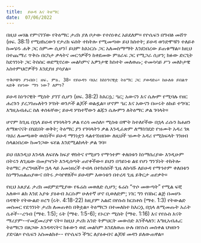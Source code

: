 ```yaml
---
title:  ይሁዳ እና ትዕማር
date:  07/06/2022
---
```


በዚህ መሃል የምናገኘው የትዕማር ታሪክ ያለ ቦታው የተሰነቀረ አይደለም። የዮሴፍን በግብፅ መሸጥ (ዘፍ. 38:1) የሚዘክረውን የታሪክ ፍሰት ተከትሎ የሚመጣው ይህ ክስተት; ይሁዳ ወንድሞቹን ተለይቶ ከመሄዱ ሐቅ ጋር ስምሙ ሲሆን፤ ይህም ከእነርሱ ጋር አለመስማማት እንደነበረው ይጠቁማል። ከዚህ በተጨማሪ ጥቅሱ በርካታ ቃላትና መርኅዎችን ከቀደመው ምዕራፍ ጋር የሚጋራ ሲሆን; ክፉው ድርጊት ከደኅንነት ጋር ትስስር ወደሚኖረው መልካምና አዎንታዊ ክስተት መለወጡ; ተመሳሳይ ሥነ መለኮታዊ አስተምህሮዎችን እንደያዘ ያሳያል።

`ጥቅሶቹን ያንብቡ: ዘፍ. ምዕ. 38። የይሁዳን ባህሪ ከከነዓናዊቷ ትዕማር ጋር ያወዳድሩ። ከሁለቱ ይበልጥ ጻድቅ የሆነው ማን ነው? ለምን?`

ይሁዳ ከነዓናዊት ሚስት ያገኘ ሲሆን (ዘፍ. 38:2) ከእርሷ: ዔር; አውናን እና ሴሎም የሚባሉ የዘር ሐረጉን ያረጋገጡለትን ሦስት ወንዶች ልጆች ወልዷል። ሆኖም ዔር እና አውናን በሠሩት ዕኩይ ተግባር እግዚአብሔር ስለ ቀሰፋቸው; ይሁዳ ሦስተኛውን ልጁን ሴሎምን ለትዕማር ቃል ገባላት።

ሆኖም ከጊዜ በኋላ ይሁዳ የገባላትን ቃል የረሳ መሰለ። ሚስቱ በሞት ከተለየችው በኋላ ራሱን ከሐዘን ለማጽናናት በሄደበት ወቅት; ትዕማር ያን  የገባላትን ቃል እንዲፈጽም ለማስገደድ የዝሙት አዳሪ ገጸ ባህሪ ለመጫወት ወሰነች። ይሁዳ ማንነቷን ላልተገነዘበው ለዚህች ዝሙት አዳሪ የሚከፍላት ገንዘብ ስላልነበረው ከመንጋው ፍየል እንደሚልክላት ቃል ገባ።

ይህ በእንዲህ እንዳለ ለፍየሉ ክፍያ ዋስትና የሚሆን የማኅተም ቀለበቱን ከነማሰሪያው እንዲሁም በትሩን ለጊዜው በመያዣነት እንዲሰጣት ጠየቀችው። ይህን በዓይነቱ ልዩ የሆነ ግንኙነት ተከትሎ ትዕማር ታረግዛለች። ኋላ ላይ አመነዘረች ተብላ በተከሰሰች ጊዜ ለከሳሹ ለይሁዳ የማኅተም ቀለበቱን ከነማንጠልጠያውና በትሩ ታሳየዋለች። ይሁዳም እውነቱን በተረዳ ጊዜ ይቅርታ ጠየቃት።

የዚህ አጸያፊ ታሪክ መደምደሚያው የፋሬስ መወለድ ሲሆን; ፋሬስ “ጥሶ መውጣት” የሚል ፍቺ አለው። ልክ እንደ አያቱ ያዕቆብ እርሱም ሁለተኛ ሆኖ ቢወለድም; ነገር ግን የበኩር ልጅ በመሆኑ በዳዊት የትውልድ ሀረግ (ሩት. 4:18-22) ከዚያም አልፎ በየሱስ ክርስቶስ (ማቴ. 1:3) የትውልድ መስመር የደኅንነት ታሪክ ለመጠቀስ በቅቷል። ትዕማርን በተመለከተ ከእርሷ በኋላ ለሚመጡት አራት ሴቶች--ረዓብ (ማቴ. 1:5); ሩት (ማቴ. 1:5-6); የኦርዮ ሚስት (ማቴ. 1:16) እና የየሱስ እናት ማሪያም--የመጀመሪያዋ ናት። ከዚህ ታሪክ አንድ ትምህርት መውሰድ እንችላለን: እግዚአብሔር ትዕማርን በጸጋው እንዳዳናትና ክፉውን ወደ መልካም እንደለወጠ ሁሉ በየሱስ መስቀል ህዝቡን ያድናል። ዮሴፍን አስመልክቶ-- የዮሴፍን ችግር ለያዕቆብና ልጆቹ መዳን ይለውጠዋል።